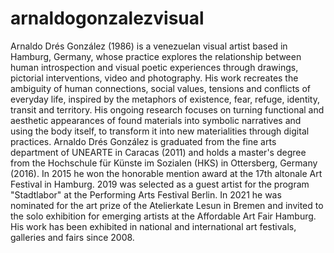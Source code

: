 # arnaldogonzalezvisual
Arnaldo Drés González (1986) is a venezuelan visual artist based in Hamburg, Germany, whose practice explores the relationship between human introspection and visual poetic experiences through drawings, pictorial interventions, video and photography. His work recreates the ambiguity of human connections, social values, tensions and conflicts of everyday life, inspired by the metaphors of existence, fear, refuge, identity, transit and territory. His ongoing research focuses on turning functional and aesthetic appearances of found materials into symbolic narratives and using the body itself, to transform it into new materialities through digital practices. Arnaldo Drés González is graduated from the fine arts department of UNEARTE in Caracas (2011) and holds a master's degree from the Hochschule für Künste im Sozialen (HKS) in Ottersberg, Germany (2016). In 2015 he won the honorable mention award at the 17th altonale Art Festival in Hamburg. 2019 was selected as a guest artist for the program "Stadtlabor" at the Performing Arts Festival Berlin. In 2021 he was nominated for the art prize of the Atelierkate Lesun in Bremen and invited to the solo exhibition for emerging artists at the Affordable Art Fair Hamburg. His work has been exhibited in national and international art festivals, galleries and fairs since 2008.
